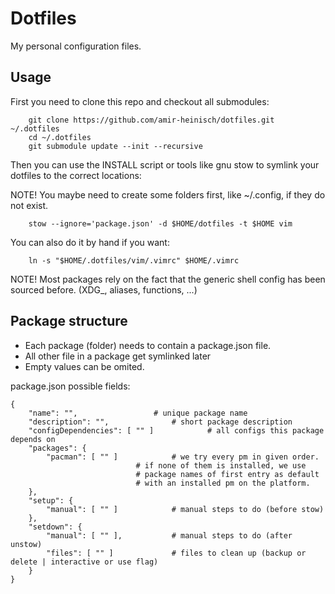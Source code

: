 # Dotfiles
My personal configuration files.


## Usage

First you need to clone this repo and checkout all submodules:

```
    git clone https://github.com/amir-heinisch/dotfiles.git ~/.dotfiles
    cd ~/.dotfiles
    git submodule update --init --recursive
```

Then you can use the INSTALL script or tools like gnu stow to symlink your
dotfiles to the correct locations:

NOTE! You maybe need to create some folders first, like ~/.config, if they
do not exist.

```
    stow --ignore='package.json' -d $HOME/dotfiles -t $HOME vim
```

You can also do it by hand if you want:

```
    ln -s "$HOME/.dotfiles/vim/.vimrc" $HOME/.vimrc
```

NOTE! Most packages rely on the fact that the generic shell config has been
sourced before. (XDG_, aliases, functions, ...)


## Package structure

- Each package (folder) needs to contain a package.json file.
- All other file in a package get symlinked later
- Empty values can be omited.

package.json possible fields:

```
{
	"name": "",					# unique package name
	"description": "", 				# short package description
	"configDependencies": [ "" ]			# all configs this package depends on
	"packages": {
		"pacman": [ "" ]			# we try every pm in given order.
							# if none of them is installed, we use
							# package names of first entry as default
							# with an installed pm on the platform.
	},
	"setup": {
		"manual": [ "" ]			# manual steps to do (before stow)
	},
	"setdown": {
		"manual": [ "" ],			# manual steps to do (after unstow)
		"files": [ "" ]				# files to clean up (backup or delete | interactive or use flag)
	}
}
```
